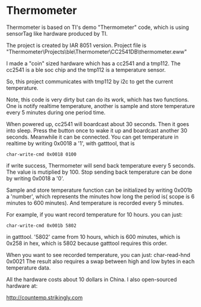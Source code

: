 Thermometer
===========
Thermometer is based on TI's demo "Thermometer" code, which is using sensorTag like hardware produced by TI.

The project is created by IAR 8051 version. Project file is "Thermometer\Projects\ble\Thermometer\CC2541DB\thermometer.eww"

I made a "coin" sized hardware which has a cc2541 and a tmp112. The cc2541 is a ble soc chip and the tmp112 is a temperature sensor.

So, this project communicates with tmp112 by i2c to get the current temperature.

Note, this code is very dirty but can do its work, which has two functions. One is notify realtime temperature, another is sample and store temperature every 5 minutes during one period time.

When powered up, cc2541 will boardcast about 30 seconds. Then it goes into sleep. Press the button once to wake it up and boardcast another 30 seconds. Meanwhile it can be connected. You can get temperature in realtime by writing 0x0018 a '1', with gatttool, that is
    
    char-write-cmd 0x0018 0100
    
if write success, Thermometer will send back temperature every 5 seconds. The value is mutiplied by 100.
Stop sending back temperature can be done by writing 0x0018 a '0'.

Sample and store temperature function can be initialized by writing 0x001b a 'number', which represents the minutes how long the period is( scope is 6 minutes to 600 minutes). And temperature is recorded every 5 minutes.

For example, if you want record temperature for 10 hours. you can just:

    char-write-cmd 0x001b 5802
    
in gatttool. '5802' came from 10 hours, which is 600 minutes, which is 0x258 in hex, which is 5802 because gatttool requires this order.

When you want to see recorded temperature, you can just:
    char-read-hnd 0x0021
The result also requires a swap between high and low bytes in each temperature data.


All the hardware costs about 10 dollars in China. I also open-sourced hardware at:

http://countemp.strikingly.com
